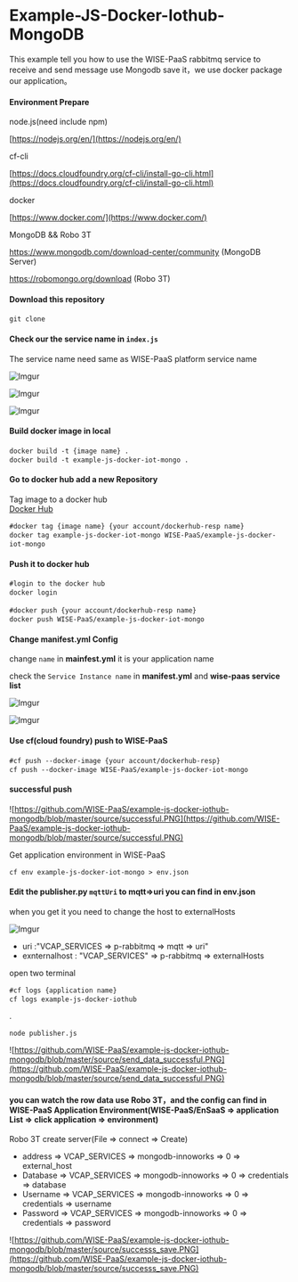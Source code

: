 # Example-JS-Docker-Iothub-MongoDB

This example tell you how to use the WISE-PaaS rabbitmq service to receive and send message use Mongodb save it，we use docker package our application。

#### Environment Prepare

node.js(need include npm)

[https://nodejs.org/en/](https://nodejs.org/en/)

cf-cli

[https://docs.cloudfoundry.org/cf-cli/install-go-cli.html](https://docs.cloudfoundry.org/cf-cli/install-go-cli.html)

docker

[https://www.docker.com/](https://www.docker.com/)

MongoDB && Robo 3T

https://www.mongodb.com/download-center/community
(MongoDB Server)

https://robomongo.org/download
(Robo 3T)

#### Download this repository

    git clone 
    
#### Check our the service name in `index.js`

The service name need same as WISE-PaaS platform service name

![Imgur](https://i.imgur.com/6777rmg.png)

![Imgur](https://i.imgur.com/Q6W8Z0S.png)

![Imgur](https://i.imgur.com/5fMbEiX.png)

#### Build docker image in local
 
    docker build -t {image name} .
    docker build -t example-js-docker-iot-mongo .

#### Go to docker hub add a new **Repository**

Tag image to a docker hub  
[Docker Hub](https://hub.docker.com/)

    #docker tag {image name} {your account/dockerhub-resp name}
    docker tag example-js-docker-iot-mongo WISE-PaaS/example-js-docker-iot-mongo


#### Push it to docker hub

    #login to the docker hub 
    docker login
    
    #docker push {your account/dockerhub-resp name}
    docker push WISE-PaaS/example-js-docker-iot-mongo

#### Change **manifest.yml** Config

change `name` in **mainfest.yml** it is your application name

check the `Service Instance name` in **manifest.yml** and **wise-paas service list**

![Imgur](https://i.imgur.com/VVMcYO8.png)

![Imgur](https://i.imgur.com/9KeaeJ8.png)

#### Use cf(cloud foundry) push to WISE-PaaS

    #cf push --docker-image {your account/dockerhub-resp}
    cf push --docker-image WISE-PaaS/example-js-docker-iot-mongo
    

#### successful push

![https://github.com/WISE-PaaS/example-js-docker-iothub-mongodb/blob/master/source/successful.PNG](https://github.com/WISE-PaaS/example-js-docker-iothub-mongodb/blob/master/source/successful.PNG)


Get application environment in WISE-PaaS

    cf env example-js-docker-iot-mongo > env.json



#### Edit the **publisher.py** `mqttUri` to mqtt=>uri you can find in env.json 

when you get it you need to change the host to  externalHosts

![Imgur](https://i.imgur.com/xErDczu.png)

* uri :"VCAP_SERVICES => p-rabbitmq => mqtt => uri"
* exnternalhost : "VCAP_SERVICES" => p-rabbitmq => externalHosts



open two terminal
    
    #cf logs {application name}
    cf logs example-js-docker-iothub 

.

    node publisher.js

![https://github.com/WISE-PaaS/example-js-docker-iothub-mongodb/blob/master/source/send_data_successful.PNG](https://github.com/WISE-PaaS/example-js-docker-iothub-mongodb/blob/master/source/send_data_successful.PNG)

#### you can watch the row data use Robo 3T，and the config can find in WISE-PaaS Application Environment(WISE-PaaS/EnSaaS => application List => click application => environment)

Robo 3T create server(File => connect => Create)

* address => VCAP_SERVICES => mongodb-innoworks => 0 => external_host
* Database => VCAP_SERVICES => mongodb-innoworks => 0 => credentials => database
* Username => VCAP_SERVICES => mongodb-innoworks => 0 => credentials => username
* Password => VCAP_SERVICES => mongodb-innoworks => 0 => credentials => password

![https://github.com/WISE-PaaS/example-js-docker-iothub-mongodb/blob/master/source/successs_save.PNG](https://github.com/WISE-PaaS/example-js-docker-iothub-mongodb/blob/master/source/successs_save.PNG)
